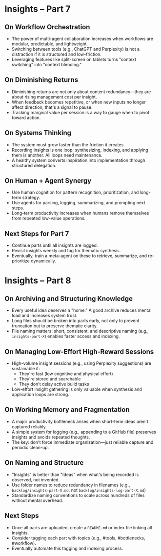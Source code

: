 # Insights – Part 7

## On Workflow Orchestration

- The power of multi-agent collaboration increases when workflows are modular, predictable, and lightweight.
- Switching between tools (e.g., ChatGPT and Perplexity) is not a distraction if it is structured and low-friction.
- Leveraging features like split-screen on tablets turns "context switching" into "context blending."

## On Diminishing Returns

- Diminishing returns are not only about content redundancy—they are about rising management cost per insight.
- When feedback becomes repetitive, or when new inputs no longer affect direction, that's a signal to pause.
- Tracking marginal value per session is a way to gauge when to pivot toward action.

## On Systems Thinking

- The system must grow faster than the friction it creates.
- Recording insights is one loop; synthesizing, indexing, and applying them is another. All loops need maintenance.
- A healthy system converts inspiration into implementation through structured delegation.

## On Human + Agent Synergy

- Use human cognition for pattern recognition, prioritization, and long-term strategy.
- Use agents for parsing, logging, summarizing, and prompting next steps.
- Long-term productivity increases when humans remove themselves from repeated low-value operations.

## Next Steps for Part 7

- Continue parts until all insights are logged.
- Revisit insights weekly and tag for thematic synthesis.
- Eventually, train a meta-agent on these to retrieve, summarize, and re-prioritize dynamically.

# Insights – Part 8

## On Archiving and Structuring Knowledge

- Every useful idea deserves a "home." A good archive reduces mental load and increases system trust.
- Long files should be broken into parts early, not only to prevent truncation but to preserve thematic clarity.
- File naming matters: short, consistent, and descriptive naming (e.g., `insights-part-X`) enables faster access and indexing.

## On Managing Low-Effort High-Reward Sessions

- High-volume insight sessions (e.g., using Perplexity suggestions) are sustainable if:
  - They're fast (low cognitive and physical effort)
  - They're stored and searchable
  - They don't delay active build tasks
- Low-effort insight gathering is only valuable when synthesis and application loops are strong.

## On Working Memory and Fragmentation

- A major productivity bottleneck arises when short-term ideas aren't captured reliably.
- A simple system for logging (e.g., appending to a GitHub file) preserves insights and avoids repeated thoughts.
- The key: don't force immediate organization—just reliable capture and periodic clean-up.

## On Naming and Structure

- "Insights" is better than "Ideas" when what's being recorded is observed, not invented.
- Use folder names to reduce redundancy in filenames (e.g., `backlog/insights-part-X.md`, not `backlog/insights-log-part-X.md`)
- Standardize naming conventions to scale across hundreds of files without mental overhead.

## Next Steps

- Once all parts are uploaded, create a `README.md` or index file linking all insights.
- Consider tagging each part with topics (e.g., #tools, #bottlenecks, #workflow).
- Eventually automate this tagging and indexing process.
